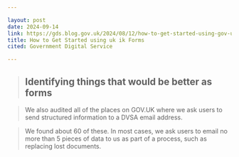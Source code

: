 ```yaml
---

layout: post
date: 2024-09-14
link: https://gds.blog.gov.uk/2024/08/12/how-to-get-started-using-gov-uk-forms-experiences-of-the-content-team-at-the-dvsa/ 
title: How to Get Started using uk ik Forms
cited: Government Digital Service

---
```


> ## Identifying things that would be better as forms

> We also audited all of the places on GOV.UK where we ask users to send structured information to a DVSA email address.

> We found about 60 of these. In most cases, we ask users to email no more than 5 pieces of data to us as part of a process, such as replacing lost documents.